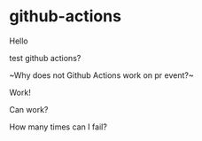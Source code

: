 # github-actions

Hello

test github actions?

~Why does not Github Actions work on pr event?~

Work!

Can work?

How many times can I fail?

